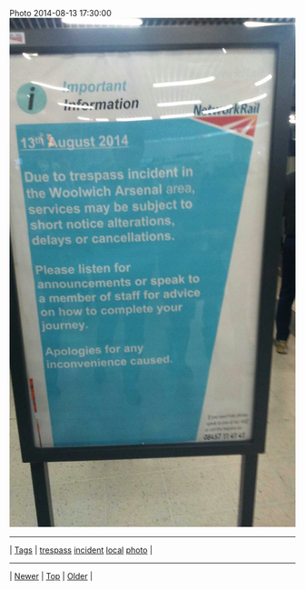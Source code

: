 <!--
title: Photo 2014-08-13 17
date: 2020-06-28T15:00:41.520Z
tags: trespass, incident, local, photo
-->











Photo 2014-08-13 17:30:00
![](94643702047-0.jpg)

<!--BOTTOM-POST-NAVIGATION-->
---

| [Tags](tags.md) | [trespass](tag-trespass.md) [incident](tag-incident.md) [local](tag-local.md) [photo](tag-photo.md) |

---

| [Newer](94633761362.md) | [Top](index.md) | [Older](94736099227.md) |